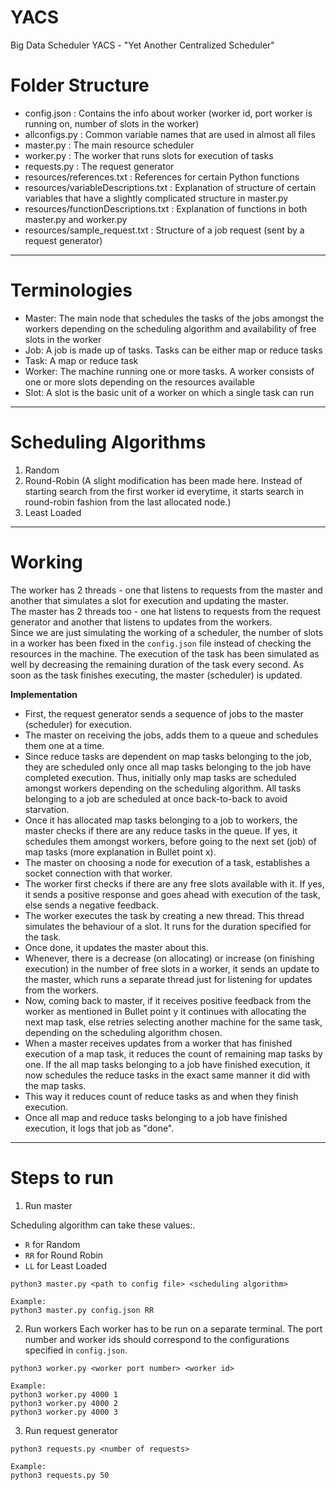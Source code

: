 # YACS
Big Data Scheduler YACS - "Yet Another Centralized Scheduler"   



# Folder Structure  

* config.json : Contains the info about worker (worker id, port worker is running on, number of slots in the worker)   
* allconfigs.py : Common variable names that are used in almost all files   
* master.py : The main resource scheduler   
* worker.py : The worker that runs slots for execution of tasks   
* requests.py : The request generator    
* resources/references.txt : References for certain Python functions   
* resources/variableDescriptions.txt : Explanation of structure of certain variables that have a slightly complicated structure in master.py   
* resources/functionDescriptions.txt : Explanation of functions in both master.py and worker.py    
* resources/sample_request.txt : Structure of a job request (sent by a request generator)   

---

# Terminologies   
* Master: The main node that schedules the tasks of the jobs amongst the workers depending on the scheduling algorithm and availability of free slots in the worker   
* Job: A job is made up of tasks. Tasks can be either map or reduce tasks   
* Task: A map or reduce task   
* Worker: The machine running one or more tasks. A worker consists of one or more slots depending on the resources available   
* Slot: A slot is the basic unit of a worker on which a single task can run   

---

# Scheduling Algorithms  
1. Random  
2. Round-Robin (A slight modification has been made here. Instead of starting search from the first worker id everytime, it starts search in round-robin fashion from the last allocated node.)  
3. Least Loaded

----

# Working   
The worker has 2 threads - one that listens to requests from the master and another that simulates a slot for execution and updating the master.  
The master has 2 threads too - one hat listens to requests from the request generator and another that listens to updates from the workers.   
Since we are just simulating the working of a scheduler, the number of slots in a worker has been fixed in the `config.json` file instead of checking the resources in the machine. The execution of the task has been simulated as well by decreasing the remaining duration of the task every second. As soon as the task finishes executing, the master (scheduler) is updated.  


**Implementation**

- First, the request generator sends a sequence of jobs to the master (scheduler) for execution.   
- The master on receiving the jobs, adds them to a queue and schedules them one at a time.  
- Since reduce tasks are dependent on map tasks belonging to the job, they are scheduled only once all map tasks belonging to the job have completed execution. Thus, initially only map tasks are scheduled amongst workers depending on the scheduling algorithm. All tasks belonging to a job are scheduled at once back-to-back to avoid starvation.  
- Once it has allocated map tasks belonging to a job to workers, the master checks if there are any reduce tasks in the queue. If yes, it schedules them amongst workers, before going to the next set (job) of map tasks (more explanation in Bullet point x).  
- The master on choosing a node for execution of a task, establishes a socket connection with that worker.   
- The worker first checks if there are any free slots available with it. If yes, it sends a positive response and goes ahead with execution of the task, else sends a negative feedback.  
- The worker executes the task by creating a new thread. This thread simulates the behaviour of a slot. It runs for the duration specified for the task.  
- Once done, it updates the master about this.  
- Whenever, there is a decrease (on allocating) or increase (on finishing execution) in the number of free slots in a worker, it sends an update to the master, which runs a separate thread just for listening for updates from the workers.  
- Now, coming back to master, if it receives positive feedback from the worker as mentioned in Bullet point y it continues with allocating the next map task, else retries selecting another machine for the same task, depending on the scheduling algorithm chosen.   
- When a master receives updates from a worker that has finished execution of a map task, it reduces the count of remaining map tasks by one. If the all map tasks belonging to a job have finished execution, it now schedules the reduce tasks in the exact same manner it did with the map tasks.  
- This way it reduces count of reduce tasks as and when they finish execution.  
- Once all map and reduce tasks belonging to a job have finished execution, it logs that job as "done".




----

# Steps to run
1. Run master  

Scheduling algorithm can take these values:.  
* `R` for Random
* `RR` for Round Robin
* `LL` for Least Loaded

```
python3 master.py <path to config file> <scheduling algorithm>

Example:
python3 master.py config.json RR
```

2. Run workers
Each worker has to be run on a separate terminal. The port number and worker ids should correspond to the configurations specified in `config.json`.   
```
python3 worker.py <worker port number> <worker id>

Example:
python3 worker.py 4000 1
python3 worker.py 4000 2
python3 worker.py 4000 3
```

3. Run request generator
```
python3 requests.py <number of requests>

Example:
python3 requests.py 50
```
